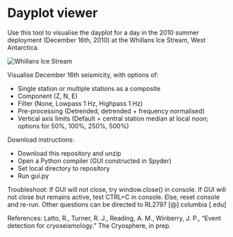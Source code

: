 # Dayplot viewer

Use this tool to visualise the dayplot for a day in the 2010 summer deployment (December 16th, 2010) at the Whillans Ice Stream, West Antarctica.


![Whillans Ice Stream](https://github.com/[beccalatto]/[WIS_cryoseism_GUI]/images/BB_RESET.jpg)

Visualise December 16th seismicity, with options of:
- Single station or multiple stations as a composite
- Component (Z, N, E)
- Filter (None, Lowpass 1 Hz, Highpass 1 Hz)
- Pre-processing (Detrended, detrended + frequency normalised)
- Vertical axis limits (Default = central station median at local noon; options for 50%, 100%, 250%, 500%)

Download instructions:
- Download this repository and unzip
- Open a Python compiler (GUI constructed in Spyder)
- Set local directory to repository
- Run gui.py

Troubleshoot:
If GUI will not close, try window.close() in console. 
If GUI will not close but remains active, test CTRL+C in console. Else, reset console and re-run.
Other questions can be directed to RL2797 [@] columbia [.edu]

References:
Latto, R., Turner, R. J., Reading, A. M., Winberry, J. P., “Event detection for cryoseismology.” The Cryosphere, in prep.
